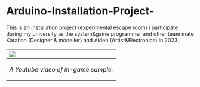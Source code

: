 # Arduino-Installation-Project-

This is an Installation project (experimental escape room) i participate during my university as the system&game programmer and other team mate Karahan (Designer & modeller) and Aiden (Artist&Electronics) in 2023. 


|<a href="https://youtu.be/yL6otRnHZ60?si=hH-IpzB_I-MKf2Hz"><img src = "Docs/Attempted Geometry Algebra - Topdown view.png"/>|
|:-|
|<p align = "center"> *A Youtube video of in-game sample.* </p>|
